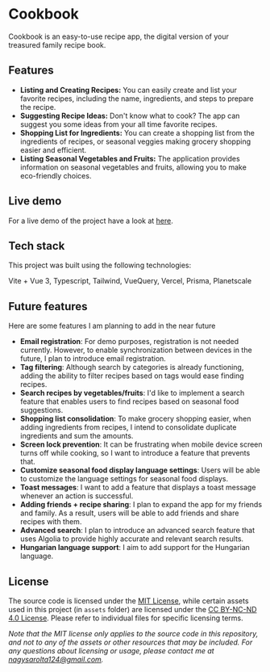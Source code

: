 # Cookbook

Cookbook is an easy-to-use recipe app, the digital version of your treasured family recipe book.

## Features

- **Listing and Creating Recipes:** You can easily create and list your favorite recipes, including the name, ingredients, and steps to prepare the recipe.
- **Suggesting Recipe Ideas:** Don't know what to cook? The app can suggest you some ideas from your all time favorite recipes.
- **Shopping List for Ingredients:** You can create a shopping list from the ingredients of recipes, or seasonal veggies making grocery shopping easier and efficient.
- **Listing Seasonal Vegetables and Fruits:** The application provides information on seasonal vegetables and fruits, allowing you to make eco-friendly choices.

## Live demo

For a live demo of the project have a look at [here](https://cookbook-app-siccc.vercel.app/).

## Tech stack

This project was built using the following technologies:

Vite + Vue 3, Typescript, Tailwind, VueQuery, Vercel, Prisma, Planetscale

## Future features

Here are some features I am planning to add in the near future

- **Email registration**: For demo purposes, registration is not needed currently. However, to enable synchronization between devices in the future, I plan to introduce email registration.
- **Tag filtering**: Although search by categories is already functioning, adding the ability to filter recipes based on tags would ease finding recipes.
- **Search recipes by vegetables/fruits**: I'd like to implement a search feature that enables users to find recipes based on seasonal food suggestions.
- **Shopping list consolidation**: To make grocery shopping easier, when adding ingredients from recipes, I intend to consolidate duplicate ingredients and sum the amounts.
- **Screen lock prevention**: It can be frustrating when mobile device screen turns off while cooking, so I want to introduce a feature that prevents that.
- **Customize seasonal food display language settings**: Users will be able to customize the language settings for seasonal food displays.
- **Toast messages**: I want to add a feature that displays a toast message whenever an action is successful.
- **Adding friends + recipe sharing**: I plan to expand the app for my friends and family. As a result, users will be able to add friends and share recipes with them.
- **Advanced search**: I plan to introduce an advanced search feature that uses Algolia to provide highly accurate and relevant search results.
- **Hungarian language support**: I aim to add support for the Hungarian language.


## License

The source code is licensed under the [MIT License](LICENSE.md), while certain assets used in this project (in `assets` folder) are licensed under the [CC BY-NC-ND 4.0 License](https://creativecommons.org/licenses/by-nc-nd/4.0/). Please refer to individual files for specific licensing terms.

*Note that the MIT license only applies to the source code in this repository, and not to any of the assets or other resources that may be included. For any questions about licensing or usage, please contact me at nagysarolta124@gmail.com.*